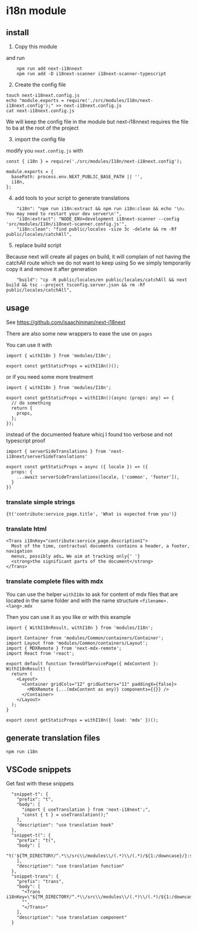 # i18n module

## install

1. Copy this module

and run

```
    npm run add next-i18nnext
    npm run add -D i18next-scanner i18next-scanner-typescript
```

2. Create the config file

```
touch next-i18next.config.js
echo "module.exports = require('./src/modules/I18n/next-i18next.config');" >> next-i18next.config.js
cat next-i18next.config.js
```

We will keep the config file in the module but next-i18nnext requires the file to ba at the root of the project

3. import the config file

modify you `next.config.js` with

```
const { i18n } = require('./src/modules/I18n/next-i18next.config');

module.exports = {
  basePath: process.env.NEXT_PUBLIC_BASE_PATH || '',
  i18n,
};

```

4. add tools to your script to generate translations

```
    "i18n": "npm run i18n:extract && npm run i18n:clean && echo '\n⚠️  You may need to restart your dev server\n'",
    "i18n:extract": "NODE_ENV=development i18next-scanner --config 'src/modules/I18n/i18next-scanner.config.js'",
    "i18n:clean": "find public/locales -size 3c -delete && rm -Rf public/locales/catchAll",
```

5. replace build script

Because next will create all pages on build, it will complain of not having the catchAll route which we do not want to keep using
So we simply temporarily copy it and remove it after generation

```
    "build": "cp -R public/locales/en public/locales/catchAll && next build && tsc --project tsconfig.server.json && rm -Rf public/locales/catchAll",
```

## usage

See https://github.com/isaachinman/next-i18next

There are also some new wrappers to ease the use on `pages`

You can use it with

```
import { withI18n } from 'modules/I18n';

export const getStaticProps = withI18n()();
```

or if you need some more treatment

```
import { withI18n } from 'modules/I18n';

export const getStaticProps = withI18n()(async (props: any) => {
  // do something
  return {
    props,
  };
});
```

instead of the documented feature whicj I found too verbose and not typescript proof

```
import { serverSideTranslations } from 'next-i18next/serverSideTranslations'

export const getStaticProps = async ({ locale }) => ({
  props: {
    ...await serverSideTranslations(locale, ['common', 'footer']),
  }
})
```

### translate simple strings

```
{t('contribute:service_page.title', 'What is expected from you')}
```

### translate html

```
<Trans i18nKey="contribute:service_page.description1">
  Most of the time, contractual documents contains a header, a footer, navigation
  menus, possibly ads… We aim at tracking only{' '}
  <strong>the significant parts of the document</strong>
</Trans>
```

### translate complete files with mdx

You can use the helper `withI18n` to ask for content of mdx files that are located in the same folder and with the name structure `<filename>.<lang>.mdx`

Then you can use it as you like or with this example

```
import { WithI18nResult, withI18n } from 'modules/I18n';

import Container from 'modules/Common/containers/Container';
import Layout from 'modules/Common/containers/Layout';
import { MDXRemote } from 'next-mdx-remote';
import React from 'react';

export default function TermsOfServicePage({ mdxContent }: WithI18nResult) {
  return (
    <Layout>
      <Container gridCols="12" gridGutters="11" paddingX={false}>
        <MDXRemote {...(mdxContent as any)} components={{}} />
      </Container>
    </Layout>
  );
}

export const getStaticProps = withI18n({ load: 'mdx' })();
```

## generate translation files

```
npm run i18n
```

## VSCode snippets

Get fast with these snippets

```
  "snippet-t": {
    "prefix": "t",
    "body": [
      "import { useTranslation } from 'next-i18next';",
      "const { t } = useTranslation();"
    ],
    "description": "use translation hook"
  },
  "snippet-t(": {
    "prefix": "t(",
    "body": [
      "t('${TM_DIRECTORY/^.*\\/src\\/modules\\/(.*)\\/(.*)/${1:/downcase}/}:$1','$2')"
    ],
    "description": "use translation function"
  },
  "snippet-trans": {
    "prefix": "trans",
    "body": [
      "<Trans i18nKey=\"${TM_DIRECTORY/^.*\\/src\\/modules\\/(.*)\\/(.*)/${1:/downcase}/}:$1\">",
      "",
      "</Trans>"
    ],
    "description": "use translation component"
  }
```
